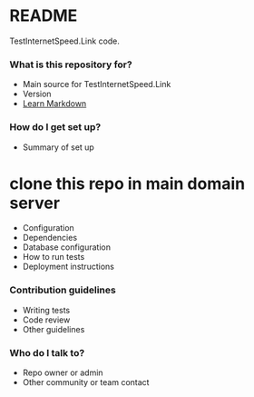 # README #

TestInternetSpeed.Link code.

### What is this repository for? ###

* Main source for TestInternetSpeed.Link
* Version 
* [Learn Markdown](https://bitbucket.org/tutorials/markdowndemo)

### How do I get set up? ###

* Summary of set up

# clone this repo in main domain server

* Configuration
* Dependencies
* Database configuration
* How to run tests
* Deployment instructions

### Contribution guidelines ###

* Writing tests
* Code review
* Other guidelines

### Who do I talk to? ###

* Repo owner or admin
* Other community or team contact